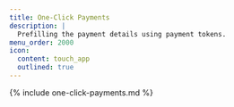 ```yaml
---
title: One-Click Payments
description: |
  Prefilling the payment details using payment tokens.
menu_order: 2000
icon:
  content: touch_app
  outlined: true
---
```


{% include one-click-payments.md %}

